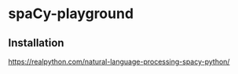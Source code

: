 # spaCy-playground

## Installation
https://realpython.com/natural-language-processing-spacy-python/
